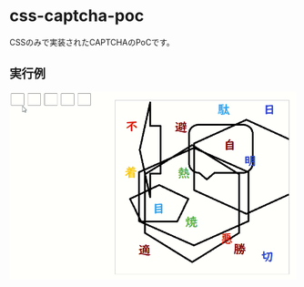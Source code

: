 # css-captcha-poc
CSSのみで実装されたCAPTCHAのPoCです。

## 実行例

![Example GIF](https://github.com/s3ij1nn/css-captcha-poc/raw/main/screen.gif)